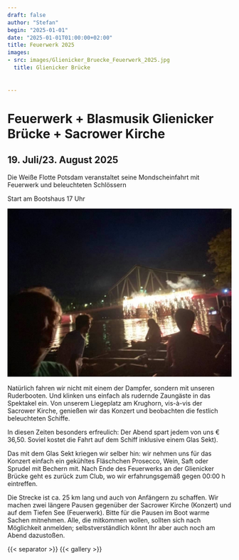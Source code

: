 ```yaml
---
draft: false
author: "Stefan"
begin: "2025-01-01"
date: "2025-01-01T01:00:00+02:00"
title: Feuerwerk 2025
images:
- src: images/Glienicker_Bruecke_Feuerwerk_2025.jpg
  title: Glienicker Brücke
  

---
```

# Feuerwerk + Blasmusik Glienicker Brücke + Sacrower Kirche

## 19. Juli/23. August 2025

Die Weiße Flotte Potsdam veranstaltet seine Mondscheinfahrt mit Feuerwerk und beleuchteten Schlössern

Start am Bootshaus 17 Uhr

![Glienicker Brücke](./images/Glienicker_Bruecke_Feuerwerk_2025.jpg)

Natürlich fahren wir nicht mit einem der Dampfer, sondern mit unseren Ruderbooten. Und klinken uns einfach als rudernde Zaungäste in das Spektakel ein.
Von unserem Liegeplatz am Krughorn, vis-à-vis der Sacrower Kirche, genießen wir das Konzert und beobachten die festlich beleuchteten Schiffe.

In diesen Zeiten besonders erfreulich: Der Abend spart jedem von uns € 36,50. Soviel kostet die Fahrt auf dem Schiff inklusive einem Glas Sekt).

Das mit dem Glas Sekt kriegen wir selber hin: wir nehmen uns für das Konzert einfach ein gekühltes Fläschchen Prosecco, Wein, Saft oder Sprudel mit Bechern mit.
Nach Ende des Feuerwerks an der Glienicker Brücke geht es zurück zum Club, wo wir erfahrungsgemäß gegen 00:00 h eintreffen.

Die Strecke ist ca. 25 km lang und auch von Anfängern zu schaffen. Wir machen zwei längere Pausen gegenüber der Sacrower Kirche (Konzert) und auf dem Tiefen See (Feuerwerk). Bitte für die Pausen im Boot warme Sachen mitnehmen. Alle, die mitkommen wollen, sollten sich nach Möglichkeit anmelden; selbstverständlich könnt Ihr aber auch noch am Abend dazustoßen.



{{< separator >}} {{< gallery >}}
